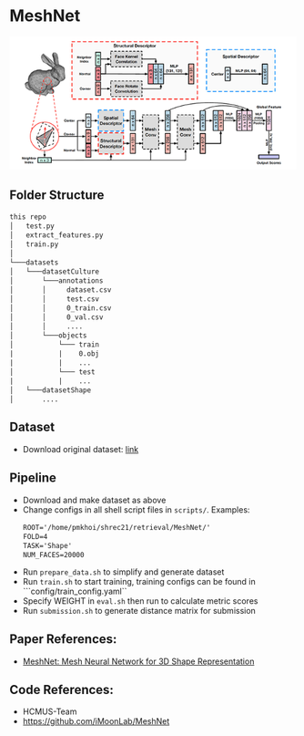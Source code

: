 # MeshNet

<img src="./doc/pipeline.png" width="700">

## Folder Structure
```
this repo
│   test.py
│   extract_features.py
│   train.py
│
└───datasets  
│   └───datasetCulture
│       └───annotations
│       │     dataset.csv
│       │     test.csv
│       │     0_train.csv
│       │     0_val.csv
│       │     ....
│       └───objects
│           └─── train
|           |    0.obj
|           |    ...
│           └─── test
|           |    ...
│   └───datasetShape
│       ....  
```

## Dataset
- Download original dataset: [link](https://drive.google.com/file/d/11GUD6EiKN-MMqGeNT8wI7ibpVfaRFC4w/view?usp=sharing)

## Pipeline
- Download and make dataset as above
- Change configs in all shell script files in ```scripts/```. Examples:
  ```
  ROOT='/home/pmkhoi/shrec21/retrieval/MeshNet/'
  FOLD=4
  TASK='Shape'
  NUM_FACES=20000
  ```
- Run ```prepare_data.sh``` to simplify and generate dataset
- Run ```train.sh``` to start training, training configs can be found in ```config/train_config.yaml``
- Specify WEIGHT in ```eval.sh``` then run to calculate metric scores
- Run ```submission.sh``` to generate distance matrix for submission

## Paper References:
- [MeshNet: Mesh Neural Network for 3D Shape Representation](http://gaoyue.org/paper/MeshNet.pdf)

## Code References:
- HCMUS-Team
- https://github.com/iMoonLab/MeshNet
